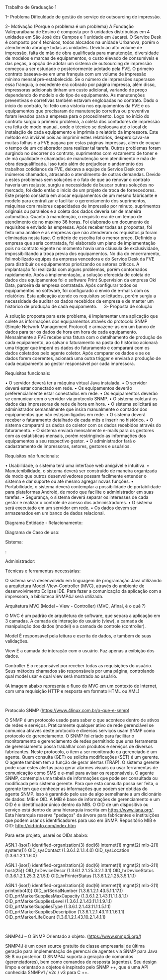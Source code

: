 Trabalho de Graduação 1

1- Problema
Dificuldade de gestão do serviço de outsourcing de impressão.

2- Motivação (Porque o problema é um problema)
A Fundação Valeparaibana de Ensino é composta por 5 unidades distribuídas em 4 unidades em São José dos Campos e 1 unidade em Jacareí. O Service Desk é composto por 4 técnicos, todos alocados na unidade Urbanova, porém o atendimento abrange todas as unidades.
Devido ao alto volume de impressão, falta de mão de obra qualificada para manutenção, diversidade de modelos e marcas de equipamentos, o custo elevado de consumíveis e das peças, a opção de adotar um sistema de outsourcing de impressão começou a ser estudado e posteriormente adotado pela FVE.
O primeiro contrato baseava-se em uma franquia com um volume de impressão mínimo mensal pré-estabelecido. Se o número de impressões superasse essa franquia, o excedente era cobrado por página impressa, além disso, impressoras adicionais tinham um custo adicional, variando de preço dependendo do modelo e do tipo de equipamento. As manutenções preventivas e corretivas também estavam englobadas no contrato. 
Dado o início do contrato, foi feito uma vistoria nos equipamentos da FVE e os equipamentos que precisaram de manutenção corretiva ou preventiva foram levados para a empresa para o procedimento.
Logo no início do contrato surgiu o primeiro problema, a coleta dos contadores de impressão era feita de modo manual, onde o técnico se deslocava até o local de instalação de cada equipamento e imprimia o relatório da impressora. Este método era inviável pois ao imprimir estes relatórios, desperdiçava-se muitas folhas e a FVE pagava por estas páginas impressas, além de ocupar o tempo de um colaborador para realizar tal tarefa. 
Outros problemas foram surgindo no decorrer do contrato, suprimentos com vazamento de toner e de má qualidade e chamados de manutenção sem atendimento e mão de obra desqualificada. Isso tudo além de prejudicar o andamento dos trabalhos cotidianos da FVE, deixava a equipe de Service Desk com inúmeros chamados, atrasando o atendimento de outras demandas.
Devido a estes problemas sem soluções e o fato de que ao renovar o contrato haveria um reajuste, surgiu a necessidade de buscar outras soluções no mercado, foi dado então o início de um projeto de troca de fornecedores.
Este projeto consistia em alocar equipamentos de um mesmo fabricante e modelo para centralizar e facilitar o gerenciamento dos suprimentos, máquinas com maiores capacidades de impressão por minuto, suprimentos originais ou paralelos e a coleta dos dados deveria ser de maneira automática. Quanto à manutenção, o requisito era de um tempo de atendimento de no máximo 36 horas.
Foi elaborado um documento de requisitos e enviado às empresas. Após receber todas as propostas, foi feito uma análise e as empresas que não atenderam os requisitos já foram eliminadas nesta fase. O critério de escolha foi o menor preço.
Definido a empresa que seria contratada, foi elaborado um plano de implementação pois no contrato vigente no momento havia uma cláusula de exclusividade, impossibilitando a troca previa dos equipamentos. No dia do encerramento, foi mobilizado equipes da empresa vencedora e do Service Desk da FVE para distribuir os equipamentos priorizando os setores críticos. A implantação foi realizada com alguns problemas, porém contornados rapidamente.
Após a implementação, a solução oferecida de coleta de dados dos equipamentos foi o software Print Supervision da empresa Oki Data, parceira da empresa contratada. Após configurar todos os equipamentos no software, foi configurado o envio de e-mails com os relatórios.
Esta aplicação atende os requisitos solicitados, porém surgiu a necessidade de auditar os dados recebidos da empresa e de manter um histórico de produção de cada equipamento.
 
3- Proposta de solução

A solução proposta para este problema, é implementar uma aplicação que colete as informações dos equipamentos através do protocolo SNMP (Simple Network Management Protocol) e armazene-as em um banco de dados para ter os dados de hora em hora de cada equipamento. Mensalmente a FVE recebe uma fatura com o detalhamento de produção de cada equipamento, ao salvar o faturamento na pasta do histórico acionará uma trigger que imporá os dados do faturamento e comparará com os dados coletados pelo agente coletor. Após comparar os dados e se os dados forem coerentes, acionará uma outra trigger e enviará a produção de cada equipamento ao gestor responsável por cada impressora.
 
Requisitos funcionais:

•	O servidor deverá ter a máquina virtual Java instalada.
•	O servidor deverá estar conectado em rede.
•	Os equipamentos deverão preferencialmente estar conectados em rede.
•	Os equipamentos deverão se comunicar com o servidor via protocolo SNMP.
•	O sistema coletará os dados das impressoras de rede de hora em hora.
•	O sistema solicitará ao administrador semanalmente que insira manualmente o contador dos equipamentos que não estejam ligados em rede.
•	O sistema deverá receber o faturamento detalhado de cada mês e inserir no histórico.
•	O sistema comparará os dados do coletor com os dados recebidos através do faturamento.
•	O sistema enviará mensalmente e-mails para os gestores com as estatísticas mensais, porém restringindo as informações dos equipamentos a seu respectivo gestor.
•	O administrador fará o cadastramento de impressoras, setores, gestores e usuários.

Requisitos não funcionais:

•	Usabilidade, o sistema terá uma interface web amigável e intuitiva.
•	Manutenibilidade, o sistema deverá ser construído de maneira organizada de modo que outros desenvolvedores possam facilmente entender o sistema e dar suporte ou até mesmo agregar novas funções.
•	Portabilidade, o sistema deverá contemplar a possibilidade de portabilidade para plataformas Android, de modo que facilite o administrador em suas tarefas.
•	Segurança, o sistema deverá separar os interesses de cada gestor e realizar o controle de acesso dos administradores.
•	O sistema será executado em um servidor em rede.
•	Os dados devem ser armazenados em um banco de dados relacional.

Diagrama Entidade - Relacionamento: 

 







Diagrama de Caso de uso: 

Sistema: 

 :

Administrador: 

 
 
Técnicas e ferramentas necessárias:

O sistema será desenvolvido em linguagem de programação Java utilizando a arquitetura Model-View-Controller (MVC), através do ambiente de desenvolvimento Eclipse IDE. Para fazer a comunicação da aplicação com a impressora, a biblioteca SNMP4J será utilizada. 

Arquitetura MVC (Model – View - Controller) (MVC, Afinal, é o quê ?)

O MVC é um padrão de arquitetura de software, que separa a aplicação em 3 camadas. A camada de interação do usuário (view), a camada de manipulação dos dados (model) e a camada de controle (controller).

Model
É responsável pela leitura e escrita de dados, e também de suas validações.

View
É a camada de interação com o usuário. Faz apenas a exibição dos dados.

Controller
É o responsável por receber todas as requisições do usuário. Seus métodos chamados são responsáveis por uma página, controlando qual model usar e qual view será mostrado ao usuário.

(A imagem abaixo representa o fluxo do MVC em um contexto de Internet, com uma requisição HTTP e resposta em formato HTML ou XML)
 
 

Protocolo SNMP (https://www.4linux.com.br/o-que-e-snmp)

O SNMP é um protocolo usado para saber o que acontece dentro de ativos de redes e serviços. Praticamente qualquer ativo de rede gerenciável se comunica através deste protocolo e diversos serviços usam SNMP como protocolo de gerenciamento. 
O SNMP foi criado para facilitar o monitoramento e gerenciamento de redes permitindo que uma ferramenta de gerenciamento possa trabalhar com produtos e serviços de diversos fabricantes.
Neste protocolo, o item a ser monitorado ou gerenciado é um agente. Quem consulta (GET) ou solicita modificações (SET) é um gerente. O agente também tem a função de gerar alertas (TRAP).
O sistema gerente pode usar estes alertas para gerar alarmes visuais ou usar ferramentas de comunicação como SMS e e-mail para avisar os responsáveis.
O agente SNMP, contempla uma tabela de informações que pode ser consultada ou modificada pelo sistema gerente.
Para que esta consulta possa ser feita, o gerente tem que conhecer as informações que podem ser obtidas do agente SNMP. Isso é garantido pelo uso de algo semelhante a um dicionário de dados: MIB e OID. 
A MIB é base de informações de gerenciamento e um OID é o identificador único dentro da MIB.
O OID de um dispositivo ou serviço está dentro de uma hierarquia inscrita em https://www.iana.org/. Esta hierarquia reserva "pedaços" da árvore para fabricantes e instituições que podem usar os identificadores para uso em SNMP.
Repositório MIB e OID: http://oid-info.com/index.htm

Para este projeto, usarei os OIDs abaixo:

ASN.1 {iso(1) identified-organization(3) dod(6) internet(1) mgmt(2) mib-2(1) system(1)}
OID_sysContact (1.3.6.1.2.1.1.4.0)
OID_sysLocation (1.3.6.1.2.1.1.6.0)

ASN.1 {iso(1) identified-organization(3) dod(6) internet(1) mgmt(2) mib-2(1) host(25)}
OID_hrDeviceDescr (1.3.6.1.2.1.25.3.2.1.3.1)
OID_hrDeviceStatus (1.3.6.1.2.1.25.3.2.1.5.1)
OID_hrPrinterStatus (1.3.6.1.2.1.25.3.5.1.1.1)

ASN.1 {iso(1) identified-organization(3) dod(6) internet(1) mgmt(2) mib-2(1) printmib(43)}
OID_prtSerialNumber (1.3.6.1.2.1.43.5.1.1.17.1)
OID_prtMarkerSuppliesMaxCapacity (1.3.6.1.2.1.43.11.1.1.8.1.1)
OID_prtMarkerSuppliesLevel (1.3.6.1.2.1.43.11.1.1.9.1.1)
OID_prtMarkerSuppliesType (1.3.6.1.2.1.43.11.1.1.5.1.1)
OID_prtMarkerSuppliesDescription (1.3.6.1.2.1.43.11.1.1.6.1.1)
OID_prtMarkerLifeCount (1.3.6.1.2.1.43.10.2.1.4.1.1)

 

SNMP4J – O SNMP Orientado a objeto. (https://www.snmp4j.org/)

SNMP4J é um open source gratuito de classe empresarial de última geração para implementação de gerencai de agentes via SNMP para Java SE 8 ou posterior. O SNMP4J suporta a geração de comandos (gerenciadores), bem como comandos de resposta (agentes). Seu design limpo e orientado a objetos é inspirado pelo SNMP ++, que é uma API conhecida SNMPv1 / v2c / v3 para C ++.
